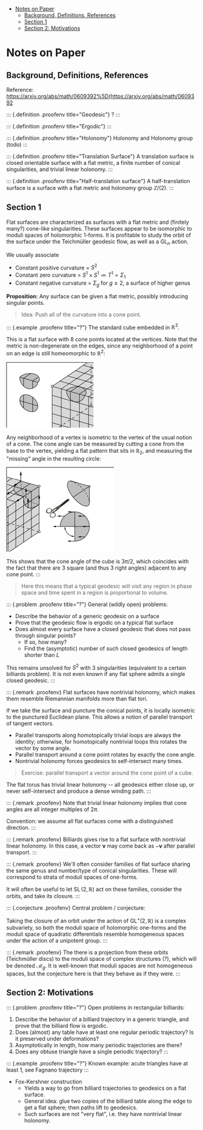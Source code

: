 -   [Notes on Paper](#notes-on-paper)
    -   [Background, Definitions, References](#background-definitions-references)
    -   [Section 1](#section-1)
    -   [Section 2: Motivations](#section-2-motivations)














Notes on Paper
==============

Background, Definitions, References
-----------------------------------

Reference: <https://arxiv.org/abs/math/0609392%5D(https://arxiv.org/abs/math/0609392>

::: {.definition .proofenv title="Geodesic"}
?
:::

::: {.definition .proofenv title="Ergodic"}
:::

::: {.definition .proofenv title="Holonomy"}
Holonomy and Holonomy group (todo)
:::

::: {.definition .proofenv title="Translation Surface"}
A translation surface is closed orientable surface with a flat metric, a finite number of conical singularities, and trivial linear holonomy.
:::

::: {.definition .proofenv title="Half-translation surface"}
A half-translation surface is a surface with a flat metric and holonomy group ${\mathbb{Z}}/(2)$.
:::

Section 1
---------

Flat surfaces are characterized as surfaces with a flat metric and (finitely many?) cone-like singularities. These surfaces appear to be isomorphic to moduli spaces of holomorphic 1-forms. It is profitable to study the orbit of the surface under the Teichmüller geodesic flow, as well as a $\operatorname{GL}_n$ action.

We usually associate

-   Constant positive curvature = $S^2$
-   Constant zero curvature = $S^1 \times S^1 \coloneqq T^1 = \Sigma_1$
-   Constant negative curvature = $\Sigma_g$ for $g\geq 2$, a surface of higher genus

**Proposition:** Any surface can be given a flat metric, possibly introducing singular points.

> Idea: Push all of the curvature into a cone point.

::: {.example .proofenv title="?"}
The standard cube embedded in ${\mathbb{R}}^3$.

This is a flat surface with 8 cone points located at the vertices. Note that the metric is non-degenerate on the edges, since any neighborhood of a point on an edge is still homeomorphic to ${\mathbb{R}}^2$:

![Image](figures/2020-01-11-23:54.png)

Any neighborhood of a vertex is isometric to the vertex of the usual notion of a cone. The cone angle can be measured by cutting a cone from the base to the vertex, yielding a flat pattern that sits in ${\mathbb{R}}_2$, and measuring the "missing" angle in the resulting circle:

![Image](figures/2020-01-12-00:00.png)

This shows that the cone angle of the cube is $3\pi/2$, which coincides with the fact that there are 3 square (and thus 3 right angles) adjacent to any cone point.
:::

> Here this means that a typical geodesic will visit any region in phase space and time spent in a region is proportional to volume.

::: {.problem .proofenv title="?"}
General (wildly open) problems:

-   Describe the behavior of a generic geodesic on a surface
-   Prove that the geodesic flow is ergodic on a typical flat surface
-   Does almost every surface have a closed geodesic that does not pass through singular points?
    -   If so, how many?
    -   Find the (asymptotic) number of such closed geodesics of length shorter than $L$

This remains unsolved for $S^2$ with 3 singularities (equivalent to a certain billiards problem). It is not even known if any flat sphere admits a single closed geodesic.
:::

::: {.remark .proofenv}
Flat surfaces have nontrivial holonomy, which makes them resemble Riemannian manifolds more than flat tori.

If we take the surface and puncture the conical points, it is locally isometric to the punctured Euclidean plane. This allows a notion of parallel transport of tangent vectors.

-   Parallel transports along homotopically trivial loops are always the identity; otherwise, for homotopically nontrivial loops this rotates the vector by some angle.
-   Parallel transport around a cone point rotates by exactly the cone angle.
-   Nontrivial holonomy forces geodesics to self-intersect many times.

> Exercise: parallel transport a vector around the cone point of a cube.

The flat torus has trivial linear holonomy -- all geodesics either close up, or never self-intersect and produce a dense winding path.
:::

::: {.remark .proofenv}
Note that trivial linear holonomy implies that cone angles are all integer multiples of $2\pi$.

Convention: we assume all flat surfaces come with a distinguished direction.
:::

::: {.remark .proofenv}
Billiards gives rise to a flat surface with nontrivial linear holonomy. In this case, a vector $\mathbf{v}$ may come back as $-\mathbf{v}$ after parallel transport.
:::

::: {.remark .proofenv}
We'll often consider families of flat surface sharing the same genus and number/type of conical singularities. These will correspond to strata of moduli spaces of one-forms.

It will often be useful to let ${\operatorname{SL}}(2, {\mathbb{R}})$ act on these families, consider the orbits, and take its closure.
:::

::: {.conjecture .proofenv}
Central problem / conjecture:

Taking the closure of an orbit under the action of $\operatorname{GL}^+(2, {\mathbb{R}})$ is a complex subvariety, so both the moduli space of holomorphic one-forms and the moduli space of quadratic differentials resemble homogeneous spaces under the action of a unipotent group.
:::

::: {.remark .proofenv}
The there is a projection from these orbits (Teichmüller discs) to the moduli space of complex structures (?), which will be denoted ${\mathcal{M}}_g$. It is well-known that moduli spaces are not homogeneous spaces, but the conjecture here is that they behave as if they were.
:::

Section 2: Motivations
----------------------

::: {.problem .proofenv title="?"}
Open problems in rectangular billiards:

1.  Describe the behavior of a billiard trajectory in a generic triangle, and prove that the billiard flow is ergodic.
2.  Does (almost) any table have at least one regular periodic trajectory? Is it preserved under deformations?
3.  Asymptotically in length, how many periodic trajectories are there?
4.  Does any obtuse triangle have a single periodic trajectory?
:::

::: {.example .proofenv title="?"}
Known example: acute triangles have at least 1, see Fagnano trajectory
:::

-   Fox-Kershner construction
    -   Yields a way to go from billiard trajectories to geodesics on a flat surface.
    -   General idea: glue two copies of the billiard table along the edge to get a flat sphere; then paths lift to geodesics.
    -   Such surfaces are not "very flat", i.e. they have nontrivial linear holonomy.
